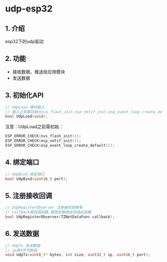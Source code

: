 # udp-esp32

## 1. 介绍
esp32下的udp驱动

## 2. 功能
- 接收数据，推送给应用模块
- 发送数据

## 3. 初始化API
```c
// UdpLoad 模块载入
// 载入之前需初始化nvs_flash_init,esp_netif_init,esp_event_loop_create_default
bool UdpLoad(void);
```

注意：UdpLoad之前需初始：
```c
ESP_ERROR_CHECK(nvs_flash_init());
ESP_ERROR_CHECK(esp_netif_init());
ESP_ERROR_CHECK(esp_event_loop_create_default());
```

## 4. 绑定端口
```c
// UdpBind 绑定端口
bool UdpBind(uint16_t port);
```

## 5. 注册接收回调
```c
// UdpRegisterObserver 注册接收观察者
// callback是回调函数,接收到数据会回调此函数
bool UdpRegisterObserver(TZNetDataFunc callback);
```

## 6. 发送数据
```c
// UdpTx 发送数据
// ip是4字节数组
void UdpTx(uint8_t* bytes, int size, uint32_t ip, uint16_t port);
```

